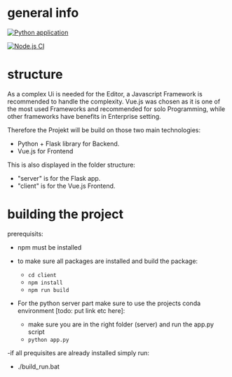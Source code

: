 # general info
[![Python application](https://github.com/ReggaeUlli/Masterarbeit-code/actions/workflows/python-app.yml/badge.svg)](https://github.com/ReggaeUlli/Masterarbeit-code/actions/workflows/python-app.yml)

[![Node.js CI](https://github.com/ReggaeUlli/Masterarbeit-code/actions/workflows/node.js.yml/badge.svg)](https://github.com/ReggaeUlli/Masterarbeit-code/actions/workflows/node.js.yml)

# structure
As a complex Ui is needed for the Editor, a Javascript Framework is recommended to handle the complexity.
Vue.js was chosen as it is one of the most used Frameworks and recommended for solo Programming, while other frameworks have benefits in Enterprise setting.

Therefore the Projekt will be build on those two main technologies:
- Python + Flask library for Backend.
- Vue.js for Frontend

This is also displayed in the folder structure:
- "server" is for the Flask app.
- "client" is for the Vue.js Frontend.

# building the project
prerequisits:
- npm must be installed
- to make sure all packages are installed and build the package:
  - `cd client`
  - `npm install`
  - `npm run build`

- For the python server part make sure to use the projects conda environment [todo: put link etc here]:
  - make sure you are in the right folder (server) and run the app.py script
  - `python app.py`

-if all prequisites are already installed simply run:
  - ./build_run.bat
